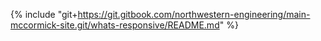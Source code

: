 {% include "git+https://git.gitbook.com/northwestern-engineering/main-mccormick-site.git/whats-responsive/README.md" %}



